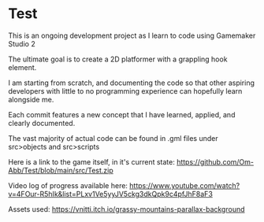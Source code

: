 # Test
This is an ongoing development project as I learn to code using Gamemaker Studio 2 

The ultimate goal is to create a 2D platformer with a grappling hook element.

I am starting from scratch, and documenting the code so that other aspiring developers with little to no programming experience can hopefully learn alongside me.

Each commit features a new concept that I have learned, applied, and clearly documented. 

The vast majority of actual code can be found in .gml files under src>objects and src>scripts

Here is a link to the game itself, in it's current state: https://github.com/Om-Abb/Test/blob/main/src/Test.zip

Video log of progress available here: https://www.youtube.com/watch?v=4FOur-R5hIk&list=PLxv1Ve5yyJV5ckg3dkQpk9c4pfJhF8aF3

Assets used: https://vnitti.itch.io/grassy-mountains-parallax-background
